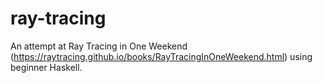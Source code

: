 # ray-tracing
An attempt at Ray Tracing in One Weekend (https://raytracing.github.io/books/RayTracingInOneWeekend.html) using beginner Haskell.
